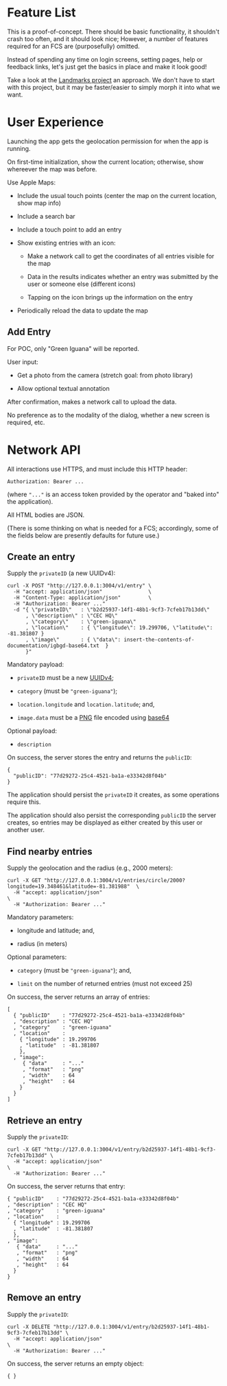 # Feature List
This is a proof-of-concept.
There should be basic functionality, it shouldn't crash too often, and it should look nice;
However,
a number of features required for an FCS are (purposefully) omitted.

Instead of spending any time on login screens, setting pages, help or feedback links, 
let's just get the basics in place and make it look good!

Take a look at the [Landmarks project](https://developer.apple.com/tutorials/swiftui/creating-and-combining-views) an approach.
We don't have to start with this project,
but it may be faster/easier to simply morph it into what we want.

# User Experience
Launching the app gets the geolocation permission for when the app is running.

On first-time initialization, show the current location; otherwise, show whereever the map was before.

Use Apple Maps: 

- Include the usual touch points (center the map on the current location, show map info)

- Include a search bar

- Include a touch point to add an entry

- Show existing entries with an icon:

    - Make a network call to get the coordinates of all entries visible for the map
    
    - Data in the results indicates whether an entry was submitted by the user or someone else (different icons)

    - Tapping on the icon brings up the information on the entry

- Periodically reload the data to update the map

## Add Entry
For POC, only "Green Iguana" will be reported.

User input:

- Get a photo from the camera (stretch goal: from photo library)

- Allow optional textual annotation

After confirmation,
makes a network call to upload the data.

No preference as to the modality of the dialog, whether a new screen is required, etc.

# Network API
All interactions use HTTPS,
and must include this HTTP header:

    Authorization: Bearer ...

(where `"..."` is an access token provided by the operator and "baked into" the application).

All HTML bodies are JSON.

(There is some thinking on what is needed for a FCS;
accordingly, some of the fields below are presently defaults for future use.)

## Create an entry

Supply the `privateID` (a new UUIDv4):

    curl -X POST "http://127.0.0.1:3004/v1/entry" \
      -H "accept: application/json"               \
      -H "Content-Type: application/json"         \
      -H "Authorization: Bearer ..."
      -d "{ \"privateID\"   : \"b2d25937-14f1-48b1-9cf3-7cfeb17b13dd\"
          , \"description\" : \"CEC HQ\"
          , \"category\"    : \"green-iguana\"
          , \"location\"    : { \"longitude\": 19.299706, \"latitude\": -81.381807 }
          , \"image\"       : { \"data\": insert-the-contents-of-documentation/igbgd-base64.txt  }
          }"

Mandatory payload:

- `privateID` must be a new [UUIDv4](https://en.wikipedia.org/wiki/Universally_unique_identifier#Version_4_(random));

- `category` (must be `"green-iguana"`);

- `location.longitude` and  `location.latitude`; and,

- `image.data` must be a [PNG](https://en.wikipedia.org/wiki/Portable_Network_Graphics) file encoded using
[base64](https://en.wikipedia.org/wiki/Base64)


Optional payload:

- `description`

On success,
the server stores the entry and returns the `publicID`:

    {
      "publicID": "77d29272-25c4-4521-ba1a-e33342d8f04b"
    }

The application should persist the `privateID` it creates,
as some operations require this.

The application should also persist the corresponding `publicID` the server creates,
so entries may be displayed as either created by this user or another user.

## Find nearby entries

Supply the geolocation and the radius (e.g., 2000 meters):

    curl -X GET "http://127.0.0.1:3004/v1/entries/circle/2000?longitude=19.348461&latitude=-81.381988"  \
      -H "accept: application/json"                                                                     \
      -H "Authorization: Bearer ..."

Mandatory parameters:

- longitude and latitude; and,

- radius (in meters)

Optional parameters:

- `category` (must be `"green-iguana"`); and,

- `limit` on the number of returned entries (must not exceed 25)

On success,
the server returns an array of entries:

    [
      { "publicID"    : "77d29272-25c4-4521-ba1a-e33342d8f04b"
      , "description" : "CEC HQ"
      , "category"    : "green-iguana"
      , "location"    :
        { "longitude" : 19.299706
        , "latitude"  : -81.381807
        },
      , "image":
         { "data"     : "..."
         , "format"   : "png"
         , "width"    : 64
         , "height"   : 64
        }
      }
    ]

## Retrieve an entry

Supply the `privateID`:

    curl -X GET "http://127.0.0.1:3004/v1/entry/b2d25937-14f1-48b1-9cf3-7cfeb17b13dd" \
      -H "accept: application/json"                                                   \
      -H "Authorization: Bearer ..."

On success,
the server returns that entry:

    { "publicID"    : "77d29272-25c4-4521-ba1a-e33342d8f04b"
    , "description" : "CEC HQ"
    , "category"    : "green-iguana"
    , "location"    :
      { "longitude" : 19.299706
      , "latitude"  : -81.381807
      },
    , "image":
       { "data"     : "..."
       , "format"   : "png"
       , "width"    : 64
       , "height"   : 64
      }
    }

## Remove an entry

Supply the `privateID`:

    curl -X DELETE "http://127.0.0.1:3004/v1/entry/b2d25937-14f1-48b1-9cf3-7cfeb17b13dd" \
      -H "accept: application/json"                                                      \
      -H "Authorization: Bearer ..."

On success,
the server returns an empty object:

    { }
